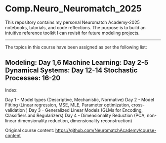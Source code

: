# Comp.Neuro_Neuromatch_2025

This repository contains my personal Neuromatch Academy-2025 notebooks, tutorials, and code reflections. The purpose is to build an intuitive reference toolkit I can revisit for future modeling projects.

---
The topics in this course have been assigned as per the following list:

Modeling: Day 1,6
Machine Learning: Day 2-5
Dynamical Systems: Day 12-14
Stochastic Processes: 16-20
---

Index:

Day 1 - Model types (Descriptive, Mechanistic, Normative)
Day 2 - Model Fitting (Linear regression, MSE, MLE, Parameter optimization, cross-validation )
Day 3 - Generalized Linear Models (GLMs for Encoding, Classifiers and Regularizers)
Day 4 - Dimensionality Reduction (PCA, non-linear dimensionality reduction, dimensionality reconstruction)


Original course content: https://github.com/NeuromatchAcademy/course-content